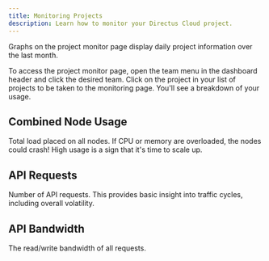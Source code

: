 ```yaml
---
title: Monitoring Projects
description: Learn how to monitor your Directus Cloud project.
---
```


<!-- <video alt="Project Monitor Page" loop muted controls autoplay playsinline>
  <source src="https://cdn.directus.io/docs/v9/cloud/glossary/glossary-20220322A/monitor-a-project-20220322A.mp4" type="video/mp4">
</video> -->

Graphs on the project monitor page display daily project information over the last month.

To access the project monitor page, open the team menu in the dashboard header and click the desired team. Click on the project in your list of projects to be taken to the monitoring page. You'll see a breakdown of your usage.

## Combined Node Usage

Total load placed on all nodes. If CPU or memory are overloaded, the nodes could crash! High usage is a sign that it's time to scale up.

## API Requests

Number of API requests. This provides basic insight into traffic cycles, including overall volatility.

## API Bandwidth

The read/write bandwidth of all requests.
